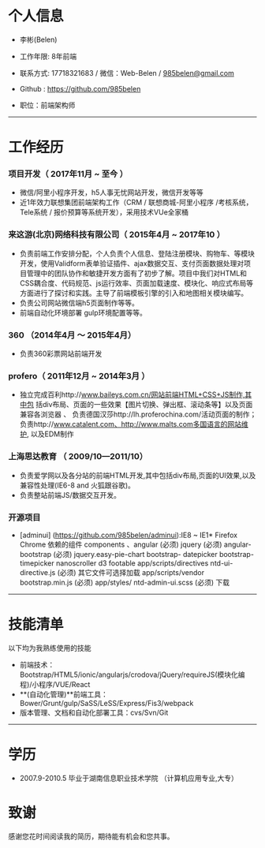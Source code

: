 # 个人信息

 - 李彬(Belen)
 - 工作年限: 8年前端
 - 联系方式: 17718321683 / 微信：Web-Belen / 985belen@gmail.com
 - Github : https://github.com/985belen

 - 职位：前端架构师


---

# 工作经历

### 项目开发（ 2017年11月 ~ 至今 ）
- 微信/阿里小程序开发，h5人事无忧网站开发，微信开发等等
- 近1年效力联想集团前端架构工作（CRM / 联想商城-阿里小程序 /考核系统，Tele系统 / 报价预算等系统开发），采用技术VUe全家桶


### 来这游(北京)网络科技有限公司（ 2015年4月 ~ 2017年10 ）
- 负责前端工作安排分配，个人负责个人信息、登陆注册模块、购物车、等模块开发，使用Validform表单验证插件、ajax数据交互、支付页面数据处理对项目管理中的团队协作和敏捷开发方面有了初步了解。项目中我们对HTML和CSS耦合度、代码规范、js运行效率、页面加载速度、模块化、响应式布局等方面进行了探讨和实践。主导了前端模板引擎的引入和地图相关模块编写。
- 负责公司网站微信端h5页面制作等等。
- 前端自动化环境部署 gulp环境配置等等。

### 360 （2014年4月 ～ 2015年4月）
- 负责360彩票网站前端开发

### profero（ 2011年12月 ~ 2014年3月 ）
- 独立完成百利http://www.baileys.com.cn/网站前端HTML+CSS+JS制作,其中包 括div布局、页面的一些效果【图片切换、弹出框、滚动条等】以及页面兼容各浏览器 、 负责德国汉莎http://lh.proferochina.com/活动页面的制作； 负责http://www.catalent.com、http://www.malts.com多国语言的网站维护, 以及EDM制作

### 上海思达教育  （ 2009/10—2011/10）
- 负责爱学网以及各分站的前端HTML开发,其中包括div布局,页面的UI效果,以及 兼容性处理(IE6-8 and 火狐跟谷歌)。
- 负责整站前端JS/数据交互开发。

### 开源项目

 - [adminui] (https://github.com/985belen/adminui):IE8 ~ IE1* Firefox Chrome 依赖的组件
   components 、angular (必须) jquery (必须) angular-bootstrap (必须) jquery.easy-pie-chart bootstrap-     datepicker bootstrap-timepicker nanoscroller d3 footable app/scripts/directives
ntd-ui-directive.js (必须) 其它文件可选择加载 app/scripts/vendor
bootstrap.min.js (必须) app/styles/
ntd-admin-ui.scss (必须) 下载

---
# 技能清单
以下均为我熟练使用的技能

- 前端技术：Bootstrap/HTML5/ionic/angularjs/crodova/jQuery/requireJS(模块化编程)/小程序/VUE/React
- **(自动化管理)**前端工具：Bower/Grunt/gulp/SaSS/LeSS/Express/Fis3/webpack
- 版本管理、文档和自动化部署工具：cvs/Svn/Git

---
# 学历
- 2007.9-2010.5 毕业于湖南信息职业技术学院 （计算机应用专业,大专）

# 致谢
感谢您花时间阅读我的简历，期待能有机会和您共事。
